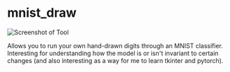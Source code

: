 # mnist_draw

![Screenshot of Tool](tool_screenshot.png)

Allows you to run your own hand-drawn digits through an MNIST classifier. Interesting for understanding how the model is or isn't invariant to certain changes (and also interesting as a way for me to learn tkinter and pytorch).
